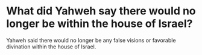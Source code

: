# What did Yahweh say there would no longer be within the house of Israel?

Yahweh said there would no longer be any false visions or favorable divination within the house of Israel.
